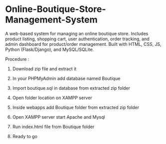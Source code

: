 # Online-Boutique-Store-Management-System
A web-based system for managing an online boutique store. Includes product listing, shopping cart, user authentication, order tracking, and admin dashboard for product/order management. Built with HTML, CSS, JS, Python (Flask/Django), and MySQL/SQLite.

Procedure :

1. Download zip file and extract it

2. In your PHPMyAdmin add database named Boutique

3. Import boutique.sql in database from extracted zip folder

4. Open folder location on XAMPP server

5. Inside webapps add Boutique folder from extracted zip folder

6. Open XAMPP server start Apache and Mysql

7. Run index.html file from Boutique folder

8. Ready to go

